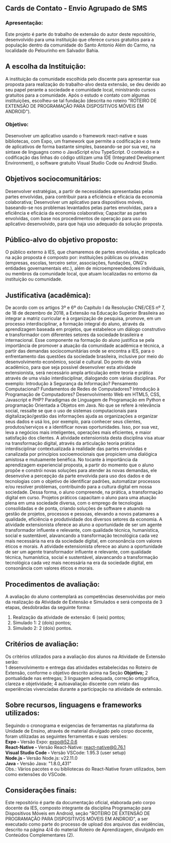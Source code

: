 ## Cards de Contato - Envio Agrupado de SMS
### Apresentação:
Este projeto é parte do trabalho de extensão do autor deste repositório, desenvolvido para uma instituíção que oferece cursos gratuitos para a população dentro da comunidade do Santo Antonio Além do Carmo, na localidade do Pelourinho em Salvador Bahia.

## A escolha da Instituição:
A instituição da comunidade escolhida pelo discente para apresentar sua proposta para realização do trabalho-alvo desta extensão, se deu devido ao seu papel perante a sociedade e comunidade local, ministrando cursos gratuitos para a comunidade. Após o estudo e contato com algumas instituições, escolheu-se tal fundação (descrita no roteiro "ROTEIRO DE EXTENSÃO DE PROGRAMAÇÃO PARA DISPOSITIVOS MÓVEIS EM ANDROID").

### Objetivo:
Desenvolver um aplicativo usando o framework react-native e suas bibliotecas, com Expo, um framework que permite a codificação e o teste de aplicativos de forma bastante simples, baseando-se por sua vez, na sintaxe de linguagns como o JavaScript e/ou TypeScript.
O conteúdo e a codificação das linhas do código utilizam uma IDE (Integrated Development Environment), o software gratuito Visual Studio Code ou Android Studio.

## Objetivos sociocomunitários:
Desenvolver estratégias, a partir de necessidades apresentadas pelas partes envolvidas, para contribuir para a eficiência e eficácia da economia colaborativa;
 Desenvolver um aplicativo para dispositivos móveis, baseando-se nos problemas levantados pelas partes
 envolvidas, para a eficiência e eficácia da economia colaborativa;
 Capacitar as partes envolvidas, com base nos procedimentos de operação para uso do aplicativo desenvolvido, para
 que haja uso adequado da solução proposta.
 
 ## Público-alvo do objetivo proposto:
 O público externo à IES, que chamaremos de partes envolvidas, e implicado na ação proposta é
 composto por: instituições públicas ou privadas (empresas, escolas, terceiro setor, associações,
 fundações, ONG's entidades governamentais etc.), além de microempreendedores individuais, ou membros da
 comunidade local, que atuam localizadas no entorno da instituição ou comunidade.
 
## Justificativa (acadêmica):
 De acordo com os artigos 3º e 6º do Capítulo I da Resolução CNE/CES nº 7, de 18 de dezembro de
 2018, a Extensão na Educação Superior Brasileira ao integrar a matriz curricular e à organização de
 pesquisa, promove, em um processo interdisciplinar, a formação integral do aluno, através da
 aprendizagem baseada em projetos, que estabelece um diálogo construtivo e transformador com
 diferentes setores da sociedade brasileira e internacional. Esse componente na formação do aluno
 justifica ​se pela importância de promover a atuação da comunidade acadêmica e técnica, a partir das
 demandas sociocomunitárias onde se encontra a IES, para o enfrentamento das questões da sociedade
 brasileira, inclusive por meio do desenvolvimento econômico, social e cultural.
 Do ponto de vista acadêmico, para que seja possível desenvolver esta atividade extensionista, será
 necessário ampla articulação entre teoria e prática através de uma visão interdisciplinar, dialogando
 com várias disciplinas. Por exemplo: Introdução à Segurança da Informação? Pensamento
 Computacional? Fundamentos de Redes de Computadores? Introdução à Programação de
 Computadores? Desenvolvimento Web em HTML5, CSS, Javascript e PHP? Paradigmas de
 Linguagem de Programação em Python e programação Orientada a Objetos em Java.
 No que se refere à relevância social, ressalte​ se que o uso de sistemas computacionais para
 digitalização/gestão das informações ajuda as organizações a organizar seus dados e usá​ los, por
 exemplo, para conhecer seus clientes, produtos/serviços e a identificar novas oportunidades. Isso, por
 sua vez, leva a negócios mais inteligentes, operações mais eficientes, e maior satisfação dos clientes.
 A atividade extensionista desta disciplina visa atuar na transformação digital, através da articulação
 teoria ​prática interdisciplinar contextualizada à realidade das partes envolvidas e canalizada por
 princípios socioemocionais que propiciem uma dialógica amistosa e mutuamente benéfica.
 No tocante à importância da aprendizagem experiencial proposta, a partir do momento que o aluno
 propõe e constrói novas soluções para atender às novas demandas, ele desenvolve a percepção da
 parte envolvida para uso dos dados e de tecnologias com o objetivo de identificar padrões, automatizar
 processos e/ou resolver problemas, contribuindo para a cultura digital em nossa sociedade. Dessa
 forma, o aluno compreende, na prática, a transformação digital em curso.
 Projetos práticos capacitam o aluno para uma atuação plena em uma sociedade diversa, com o
 emprego de tecnologias consolidadas e de ponta, criando soluções de software e atuando na gestão de
 projetos, processos e pessoas, elevando a novos patamares a qualidade, eficiência e produtividade dos
 diversos setores da economia.
 A atividade extensionista oferece ao aluno a oportunidade de ser um agente transformador influente e
 relevante, com qualidade técnica, humanística, social e sustentável, alavancando a transformação
 tecnológica cada vez mais necessária na era da sociedade digital, em consonância com valores éticos e
 morais.
A atividade extensionista oferece ao aluno a oportunidade de ser um agente transformador influente e
 relevante, com qualidade técnica, humanística, social e sustentável, alavancando a transformação
 tecnológica cada vez mais necessária na era da sociedade digital, em consonância com valores éticos e
 morais.

## Procedimentos de avaliação:
 A avaliação do aluno contemplará as competências desenvolvidas por meio da realização da Atividade
 de Extensão e Simulados e será composta de 3 etapas, desdobradas da seguinte forma: <br>
1. Realização da atividade de extensão: 6 (seis) pontos; <br>
2. Simulado 1: 2 (dois) pontos; <br>
3. Simulado 2: 2 (dois) pontos. <br>

## Critérios de avaliação:
Os critérios utilizados para a avaliação dos alunos na Atividade de Extensão serão: <br>
1 desenvolvimento e entrega das atividades estabelecidas no Roteiro de Extensão, conforme o objetivo descrito acima na Seção <b>Objetivo;</b>
2 pontualidade nas entregas; 
3 linguagem adequada, correção ortográfica, clareza e objetividade; 
4 autoavaliação discente com relato das experiências vivenciadas durante a participação na atividade de extensão.

## Sobre recursos, linguagens e frameworks utilizados:
Seguindo o cronograma e exigencias de ferramentas na plataforma da Unidade de Ensino, através de material divulgado pelo corpo docente, foram utilizadas as seguintes ferramentas e suas versões: <br>
<b> Expo - </b>Versão Expo: expo@52.0.6 <br>
<b> React-Native - </b>Versão React-Native: react-native@0.76.1 <br>
<b> Visual Studio Code - </b>Versão VSCode: 1.95.3 (user setup)<br>
<b> Node.js - </b>Versão Node.js: v22.11.0<br>
<b> Java - </b>Versão Java: "1.8.0_431"<br>
Obs.: Vários pacotes e ou bibliotecas do React-Native foram utilizados, bem como extensões do VSCode.

## Considerações finais:
Este repositório é parte da documentação oficial, elaborada pelo corpo docente da IES, composto integrante da disciplina Programação para Dispositivos Móveis em Android, seção "ROTEIRO DE EXTENSÃO DE PROGRAMAÇÃO PARA DISPOSITIVOS MÓVEIS EM ANDROID", a ser executado como parte do processo de upload dos arquivos das evidências, descrito na página 4/4 do material  Roteiro de Aprendizagem, divulgado em Conteúdos Complementares (2).
